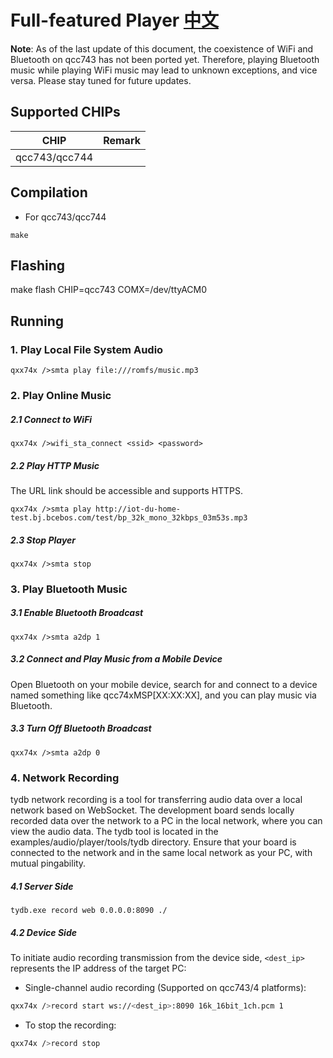 # Full-featured Player [中文](README_zh.md)

**Note**: As of the last update of this document, the coexistence of WiFi and Bluetooth on qcc743 has not been ported yet. Therefore, playing Bluetooth music while playing WiFi music may lead to unknown exceptions, and vice versa. Please stay tuned for future updates.

## Supported CHIPs

|      CHIP        | Remark |
|:----------------:|:------:|
|qcc743/qcc744       |        |

## Compilation

- For qcc743/qcc744

```
make
```

## Flashing
make flash CHIP=qcc743 COMX=/dev/ttyACM0

## Running

### 1. Play Local File System Audio

```
qxx74x />smta play file:///romfs/music.mp3
```

### 2. Play Online Music

##### 2.1 Connect to WiFi

```
qxx74x />wifi_sta_connect <ssid> <password>
```

##### 2.2 Play HTTP Music

The URL link should be accessible and supports HTTPS.

```
qxx74x />smta play http://iot-du-home-test.bj.bcebos.com/test/bp_32k_mono_32kbps_03m53s.mp3
```

##### 2.3 Stop Player

```
qxx74x />smta stop
```

### 3. Play Bluetooth Music

##### 3.1 Enable Bluetooth Broadcast

```
qxx74x />smta a2dp 1
```

##### 3.2 Connect and Play Music from a Mobile Device
Open Bluetooth on your mobile device, search for and connect to a device named something like qcc74xMSP[XX:XX:XX], and you can play music via Bluetooth.

##### 3.3 Turn Off Bluetooth Broadcast

```
qxx74x />smta a2dp 0
```

### 4. Network Recording

tydb network recording is a tool for transferring audio data over a local network based on WebSocket. The development board sends locally recorded data over the network to a PC in the local network, where you can view the audio data. The tydb tool is located in the examples/audio/player/tools/tydb directory. Ensure that your board is connected to the network and in the same local network as your PC, with mutual pingability.
##### 4.1 Server Side

```
tydb.exe record web 0.0.0.0:8090 ./
```

##### 4.2 Device Side

To initiate audio recording transmission from the device side, `<dest_ip>` represents the IP address of the target PC:

* Single-channel audio recording (Supported on qcc743/4 platforms):

```bash
qxx74x />record start ws://<dest_ip>:8090 16k_16bit_1ch.pcm 1
```

* To stop the recording:

```bash
qxx74x />record stop
```

